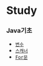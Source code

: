 <h1>Study</h1>
<h3>Java기초</h3>
<ul>
  <li><a href="https://github.com/yehun980217/Study/tree/main/Java/Variable"><code>변수</code></a></li>
  <li><a href="https://github.com/yehun980217/Study/tree/main/Java/Scanner"><code>스캐너</code></a></li>
  <li><a href="https://github.com/yehun980217/Study/tree/main/Java/For"><code>For문</code></a></li>
</ul>
